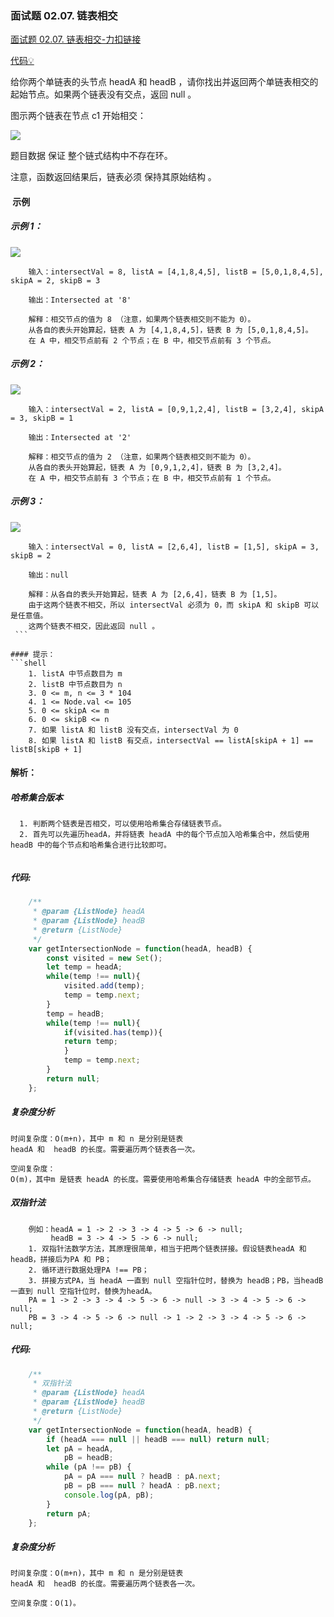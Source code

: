 ### 面试题 02.07. 链表相交
[面试题 02.07. 链表相交-力扣链接](https://leetcode.cn/problems/intersection-of-two-linked-lists-lcci/)

[代码&#x1F4A1;](./06.链表相交.js)

给你两个单链表的头节点 headA 和 headB ，请你找出并返回两个单链表相交的起始节点。如果两个链表没有交点，返回 null 。

图示两个链表在节点 c1 开始相交：

![](https://assets.leetcode-cn.com/aliyun-lc-upload/uploads/2018/12/14/160_statement.png)

题目数据 保证 整个链式结构中不存在环。

注意，函数返回结果后，链表必须 保持其原始结构 。

####  示例

##### 示例 1：

![](https://assets.leetcode-cn.com/aliyun-lc-upload/uploads/2018/12/14/160_example_1.png)
```shell
    输入：intersectVal = 8, listA = [4,1,8,4,5], listB = [5,0,1,8,4,5], skipA = 2, skipB = 3

    输出：Intersected at '8'

    解释：相交节点的值为 8 （注意，如果两个链表相交则不能为 0）。
    从各自的表头开始算起，链表 A 为 [4,1,8,4,5]，链表 B 为 [5,0,1,8,4,5]。
    在 A 中，相交节点前有 2 个节点；在 B 中，相交节点前有 3 个节点。
```
##### 示例 2：

![](https://assets.leetcode-cn.com/aliyun-lc-upload/uploads/2018/12/14/160_example_2.png)
```shell
    输入：intersectVal = 2, listA = [0,9,1,2,4], listB = [3,2,4], skipA = 3, skipB = 1

    输出：Intersected at '2'

    解释：相交节点的值为 2 （注意，如果两个链表相交则不能为 0）。
    从各自的表头开始算起，链表 A 为 [0,9,1,2,4]，链表 B 为 [3,2,4]。
    在 A 中，相交节点前有 3 个节点；在 B 中，相交节点前有 1 个节点。
```
##### 示例 3：

![](https://assets.leetcode.com/uploads/2018/12/13/160_example_3.png)
```shell
    输入：intersectVal = 0, listA = [2,6,4], listB = [1,5], skipA = 3, skipB = 2
    
    输出：null
    
    解释：从各自的表头开始算起，链表 A 为 [2,6,4]，链表 B 为 [1,5]。
    由于这两个链表不相交，所以 intersectVal 必须为 0，而 skipA 和 skipB 可以是任意值。
    这两个链表不相交，因此返回 null 。
 ```

#### 提示：
```shell
    1. listA 中节点数目为 m
    2. listB 中节点数目为 n
    3. 0 <= m, n <= 3 * 104
    4. 1 <= Node.val <= 105
    5. 0 <= skipA <= m
    6. 0 <= skipB <= n
    7. 如果 listA 和 listB 没有交点，intersectVal 为 0
    8. 如果 listA 和 listB 有交点，intersectVal == listA[skipA + 1] == listB[skipB + 1]
```

#### 解析：

##### 哈希集合版本

```shell
  1. 判断两个链表是否相交，可以使用哈希集合存储链表节点。
  2. 首先可以先遍历headA，并将链表 headA 中的每个节点加入哈希集合中，然后使用 headB 中的每个节点和哈希集合进行比较即可。
  
```

##### 代码:

```javascript
    /**
     * @param {ListNode} headA
     * @param {ListNode} headB
     * @return {ListNode}
     */
    var getIntersectionNode = function(headA, headB) {
        const visited = new Set();
        let temp = headA;
        while(temp !== null){
            visited.add(temp);
            temp = temp.next;
        }
        temp = headB;
        while(temp !== null){
            if(visited.has(temp)){
            return temp;
            }
            temp = temp.next;
        }
        return null;
    };
```
##### 复杂度分析
```shell
时间复杂度：O(m+n)，其中 m 和 n 是分别是链表 
headA 和  headB 的长度。需要遍历两个链表各一次。

空间复杂度：
O(m)，其中m 是链表 headA 的长度。需要使用哈希集合存储链表 headA 中的全部节点。
```

##### 双指针法
```shell
    例如：headA = 1 -> 2 -> 3 -> 4 -> 5 -> 6 -> null;
         headB = 3 -> 4 -> 5 -> 6 -> null;
    1. 双指针法数学方法，其原理很简单，相当于把两个链表拼接。假设链表headA 和 headB，拼接后为PA 和 PB；
    2. 循环进行数据处理PA !== PB；
    3. 拼接方式PA，当 headA 一直到 null 空指针位时，替换为 headB；PB，当headB一直到 null 空指针位时，替换为headA。
    PA = 1 -> 2 -> 3 -> 4 -> 5 -> 6 -> null -> 3 -> 4 -> 5 -> 6 -> null;
    PB = 3 -> 4 -> 5 -> 6 -> null -> 1 -> 2 -> 3 -> 4 -> 5 -> 6 -> null;
```

##### 代码:

```javascript
    /**
     * 双指针法
     * @param {ListNode} headA
     * @param {ListNode} headB
     * @return {ListNode}
     */
    var getIntersectionNode = function(headA, headB) {
        if (headA === null || headB === null) return null;
        let pA = headA,
            pB = headB;
        while (pA !== pB) {
            pA = pA === null ? headB : pA.next;
            pB = pB === null ? headA : pB.next;
            console.log(pA, pB);
        }
        return pA;
    };
```

##### 复杂度分析
```shell
时间复杂度：O(m+n)，其中 m 和 n 是分别是链表 
headA 和  headB 的长度。需要遍历两个链表各一次。

空间复杂度：O(1)。
```